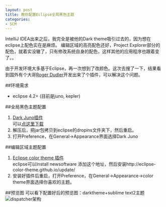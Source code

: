 ```yaml
---
layout: post
title: 教你配置Eclipse全局黑色主题
categories:
- SCM
---
```


IntelliJ IDEA出来之后，我完全是被他的Dark theme吸引过去的，因为想在eclipse上配色实在是麻烦。
编辑区域的高亮配色还好，Project Explorer部分的配色，就着实没辙了，只有修改系统自身的配色，这样其他的应用程序也跟着变了。。

由于开发环境大多基于Eclipse，再一次想到了改颜色。这次去搜了一下，结果看到国外有个大哥[Roger Dudler](http://blog.rogerdudler.com/post/38229973729/dark-juno-a-dark-ui-theme-for-eclipse-4)开发出来了个插件，可以解决这个问题。

##环境需求
* eclipse 4.2+ (目前是juno, kepler)

##全局黑色主题配置
1. [Dark Juno插件](http://rogerdudler.github.io/eclipse-ui-themes/)  
可以[点这里下载](https://github.com/downloads/rogerdudler/eclipse-ui-themes/com.github.eclipsecolortheme.themes_1.0.0.201207121019.zip)
2. 解压后，把jar包拷贝到eclipse的dropins文件夹下，然后重启。
3. 打开Preference，在General->Appearance界面选择Dark Juno

##编辑区域主题配置
1. [Eclipse color theme 插件](http://eclipsecolorthemes.org/)  
eclipse可以Install newsoftware 添加这个地址，然后安装http://eclipse-color-theme.github.io/update/
2. 安装好插件后重启，打开Preference，在General->Appearance->color theme界面选择你喜欢的主题。

##预览图
可以看下配置好后的预览图：darktheme+sublime text2主题
![dispatcher架构](/blog/assets/pic/eclipsedarktheme.png)
